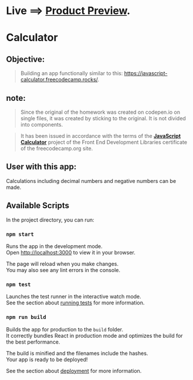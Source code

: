 # Live ==> [Product Preview](https://effortless-centaur-a1c260.netlify.app/).


# Calculator


## Objective:
> Building an app functionally similar to this: https://javascript-calculator.freecodecamp.rocks/.

## note:
> Since the original of the homework was created on codepen.io on single files, it was created by sticking to the original. It is not divided into components.

> It has been issued in accordance with the terms of the [**JavaScript Calculator**](https://www.freecodecamp.org/learn/front-end-development-libraries/front-end-development-libraries-projects/build-a-javascript-calculator) project of the Front End Development Libraries certificate of the freecodecamp.org site.

## User with this app:
Calculations including decimal numbers and negative numbers can be made.


## Available Scripts

In the project directory, you can run:

### `npm start`

Runs the app in the development mode.\
Open [http://localhost:3000](http://localhost:3000) to view it in your browser.

The page will reload when you make changes.\
You may also see any lint errors in the console.

### `npm test`

Launches the test runner in the interactive watch mode.\
See the section about [running tests](https://facebook.github.io/create-react-app/docs/running-tests) for more information.

### `npm run build`

Builds the app for production to the `build` folder.\
It correctly bundles React in production mode and optimizes the build for the best performance.

The build is minified and the filenames include the hashes.\
Your app is ready to be deployed!

See the section about [deployment](https://facebook.github.io/create-react-app/docs/deployment) for more information.